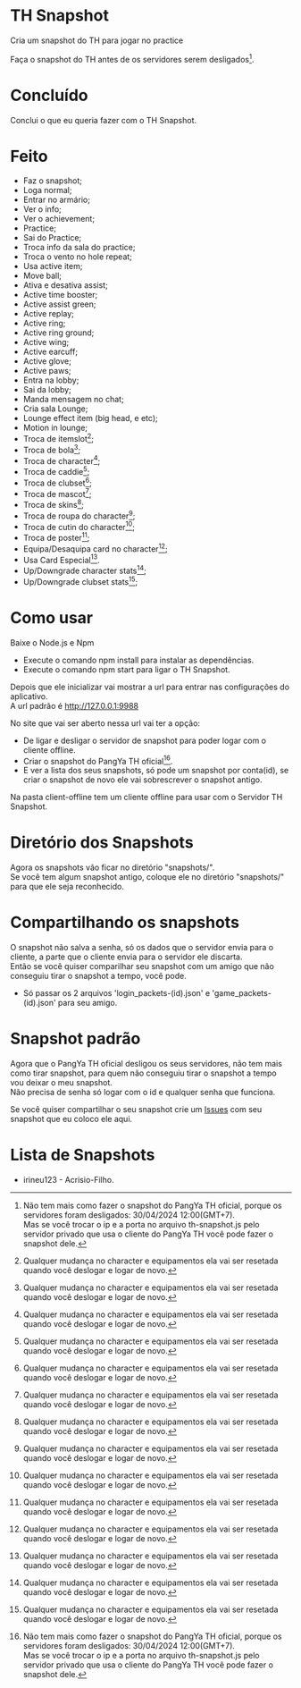 # TH Snapshot
Cria um snapshot do TH para jogar no practice

Faça o snapshot do TH antes de os servidores serem desligados[^1].

# Concluído
Conclui o que eu queria fazer com o TH Snapshot.

# Feito
- Faz o snapshot;
- Loga normal; 
- Entrar no armário;
- Ver o info;
- Ver o achievement;
- Practice;
- Sai do Practice;
- Troca info da sala do practice;
- Troca o vento no hole repeat;
- Usa active item;
- Move ball;
- Ativa e desativa assist;
- Active time booster;
- Active assist green;
- Active replay;
- Active ring;
- Active ring ground;
- Active wing;
- Active earcuff;
- Active glove;
- Active paws;
- Entra na lobby;
- Sai da lobby;
- Manda mensagem no chat;
- Cria sala Lounge;
- Lounge effect item (big head, e etc);
- Motion in lounge;
- Troca de itemslot[^2];
- Troca de bola[^2];
- Troca de character[^2];
- Troca de caddie[^2];
- Troca de clubset[^2];
- Troca de mascot[^2];
- Troca de skins[^2];
- Troca de roupa do character[^2];
- Troca de cutin do character[^2];
- Troca de poster[^2];
- Equipa/Desaquipa card no character[^2];
- Usa Card Especial[^2].
- Up/Downgrade character stats[^2];
- Up/Downgrade clubset stats[^2];

# Como usar
Baixe o Node.js e Npm

- Execute o comando npm install para instalar as dependências.
- Execute o comando npm start para ligar o TH Snapshot.

Depois que ele inicializar vai mostrar a url para entrar nas configurações do aplicativo.\
A url padrão é http://127.0.0.1:9988

No site que vai ser aberto nessa url vai ter a opção:
- De ligar e desligar o servidor de snapshot para poder logar com o cliente offline.
- Criar o snapshot do PangYa TH oficial[^1].
- E ver a lista dos seus snapshots, só pode um snapshot por conta(id), se criar o snapshot de novo ele vai sobrescrever o snapshot antigo.

[^1]: Não tem mais como fazer o snapshot do PangYa TH oficial, porque os servidores foram desligados: 30/04/2024 12:00(GMT+7).\
Mas se você trocar o ip e a porta no arquivo th-snapshot.js pelo servidor privado que usa o cliente do PangYa TH você pode fazer o snapshot dele.

[^2]: Qualquer mudança no character e equipamentos ela vai ser resetada quando você deslogar e logar de novo.

Na pasta client-offline tem um cliente offline para usar com o Servidor TH Snapshot.

# Diretório dos Snapshots
Agora os snapshots vão ficar no diretório "snapshots/".\
Se você tem algum snapshot antigo, coloque ele no diretório "snapshots/" para que ele seja reconhecido.

# Compartilhando os snapshots
O snapshot não salva a senha, só os dados que o servidor envia para o cliente, a parte que o cliente envia para o servidor ele discarta.\
Então se você quiser comparilhar seu snapshot com um amigo que não conseguiu tirar o snapshot a tempo, você pode.

- Só passar os 2 arquivos 'login_packets-(id).json' e 'game_packets-(id).json' para seu amigo.

# Snapshot padrão
Agora que o PangYa TH oficial desligou os seus servidores, não tem mais como tirar snapshot, para quem não conseguiu tirar o snapshot a tempo vou deixar o meu snapshot.\
Não precisa de senha só logar com o id e qualquer senha que funciona.

Se você quiser compartilhar o seu snapshot crie um [Issues](https://github.com/Acrisio-Filho/TH-Snapshot/issues) com seu snapshot que eu coloco ele aqui.

# Lista de Snapshots
- irineu123 - Acrisio-Filho.
